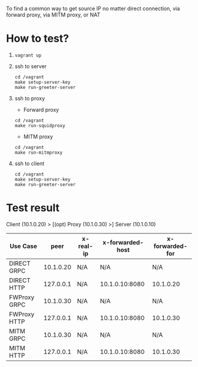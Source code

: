 To find a common way to get source IP no matter direct connection, via forward proxy, via MITM proxy, or NAT

# How to test?

1. `vagrant up`

2. ssh to server

    ```console
    cd /vagrant
    make setup-server-key
    make run-greeter-server
    ```

3. ssh to proxy

    * Forward proxy
    ```console
    cd /vagrant
    make run-squidproxy
    ```

    * MITM proxy

    ```console
    cd /vagrant
    make run-mitmproxy
    ```

4. ssh to client

    ```console
    cd /vagrant
    make setup-server-key
    make run-greeter-server
    ```

# Test result

Client (10.1.0.20) > [(opt) Proxy (10.1.0.30) >] Server (10.1.0.10)

| Use Case    | peer        | x-real-ip   | x-forwarded-host | x-forwarded-for  |
| ----------- | ----------- | ----------- | ---------------- | ---------------- |
| DIRECT GRPC | 10.1.0.20   | N/A         | N/A              | N/A              |
| DIRECT HTTP | 127.0.0.1   | N/A         | 10.1.0.10:8080   | 10.1.0.20        |
| FWProxy GRPC| 10.1.0.30   | N/A         | N/A              | N/A              |
| FWProxy HTTP| 127.0.0.1   | N/A         | 10.1.0.10:8080   | 10.1.0.30        |
| MITM GRPC   | 10.1.0.30   | N/A         | N/A              | N/A              |
| MITM HTTP   | 127.0.0.1   | N/A         | 10.1.0.10:8080   | 10.1.0.30        |
